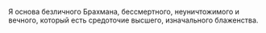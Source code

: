 Я основа безличного Брахмана, бессмертного, неуничтожимого и вечного, который есть средоточие высшего, изначального блаженства.
